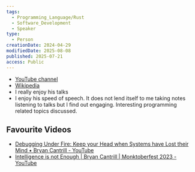 ```yaml
---
tags:
  - Programming_Language/Rust
  - Software_Development
  - Speaker
type:
  - Person
creationDate: 2024-04-29
modifiedDate: 2025-08-08
published: 2025-07-21
access: Public
---
```


- [YouTube channel](https://www.youtube.com/@bcantrill)
- [Wikipedia](https://en.wikipedia.org/wiki/Bryan_Cantrill)
- I really enjoy his talks
- I enjoy his speed of speech. It does not lend itself to me taking notes listening to talks but I find out engaging. Interesting programming related topics discussed.

## Favourite Videos

- [Debugging Under Fire: Keep your Head when Systems have Lost their Mind • Bryan Cantrill - YouTube](https://www.youtube.com/watch?v=30jNsCVLpAE)
- [Intelligence is not Enough | Bryan Cantrill | Monktoberfest 2023 - YouTube](https://www.youtube.com/watch?v=bQfJi7rjuEk)
